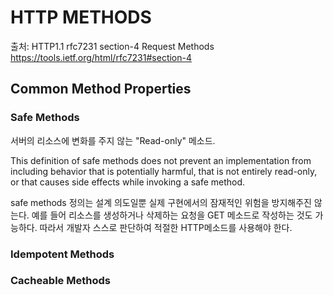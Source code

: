 # HTTP METHODS

출처: HTTP1.1 rfc7231 section-4 Request Methods<br>
https://tools.ietf.org/html/rfc7231#section-4

## Common Method Properties

### Safe Methods

서버의 리소스에 변화를 주지 않는 "Read-only" 메소드.

This definition of safe methods does not prevent an implementation from including behavior that is potentially harmful, that is not entirely read-only, or that causes side effects while invoking a safe method.

safe methods 정의는 설계 의도일뿐 실제 구현에서의 잠재적인 위험을 방지해주진 않는다. 예를 들어 리소스를 생성하거나 삭제하는 요청을 GET 메소드로 작성하는 것도 가능하다. 따라서 개발자 스스로 판단하여 적절한 HTTP메소드를 사용해야 한다.



### Idempotent Methods


### Cacheable Methods